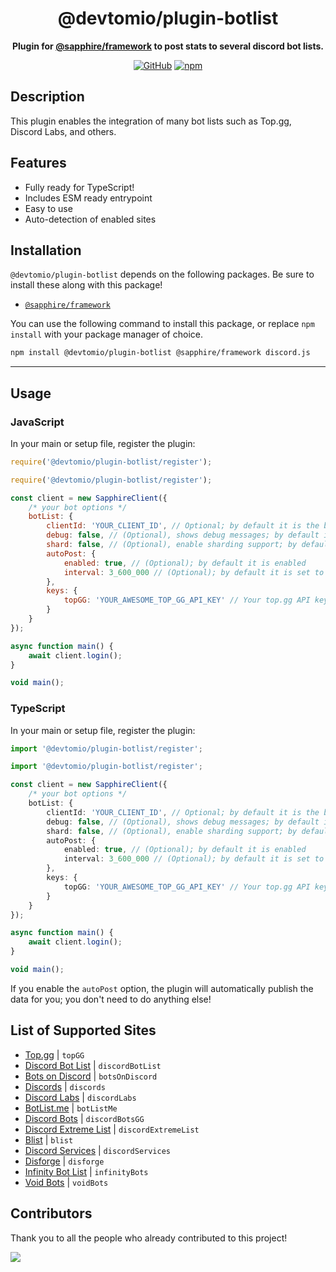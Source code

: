 <div align="center">

# @devtomio/plugin-botlist

**Plugin for <a href="https://github.com/sapphiredev/framework">@sapphire/framework</a> to post stats to several discord bot lists.**

[![GitHub](https://img.shields.io/github/license/devtomio/sapphire-plugin-botlist)](https://github.com/devtomio/sapphire-plugin-botlist/blob/main/LICENSE.md)
[![npm](https://img.shields.io/npm/v/@devtomio/plugin-botlist?color=crimson&logo=npm&style=flat-square)](https://www.npmjs.com/package/@devtomio/plugin-botlist)

</div>

## Description

This plugin enables the integration of many bot lists such as Top.gg, Discord Labs, and others.

## Features

-   Fully ready for TypeScript!
-   Includes ESM ready entrypoint
-   Easy to use
-   Auto-detection of enabled sites

## Installation

`@devtomio/plugin-botlist` depends on the following packages. Be sure to install these along with this package!

-   [`@sapphire/framework`](https://www.npmjs.com/package/@sapphire/framework)

You can use the following command to install this package, or replace `npm install` with your package manager of choice.

```sh
npm install @devtomio/plugin-botlist @sapphire/framework discord.js
```

---

## Usage

### JavaScript

In your main or setup file, register the plugin:

```javascript
require('@devtomio/plugin-botlist/register');
```

```javascript
require('@devtomio/plugin-botlist/register');

const client = new SapphireClient({
	/* your bot options */
	botList: {
		clientId: 'YOUR_CLIENT_ID', // Optional; by default it is the bot's id
		debug: false, // (Optional), shows debug messages; by default it is false
		shard: false, // (Optional), enable sharding support; by default it is false
		autoPost: {
			enabled: true, // (Optional); by default it is enabled
			interval: 3_600_000 // (Optional); by default it is set to 1 hour
		},
		keys: {
			topGG: 'YOUR_AWESOME_TOP_GG_API_KEY' // Your top.gg API key (a list will be found below)
		}
	}
});

async function main() {
	await client.login();
}

void main();
```

### TypeScript

In your main or setup file, register the plugin:

```typescript
import '@devtomio/plugin-botlist/register';
```

```typescript
import '@devtomio/plugin-botlist/register';

const client = new SapphireClient({
	/* your bot options */
	botList: {
		clientId: 'YOUR_CLIENT_ID', // Optional; by default it is the bot's id
		debug: false, // (Optional), shows debug messages; by default it is false
		shard: false, // (Optional), enable sharding support; by default it is false
		autoPost: {
			enabled: true, // (Optional); by default it is enabled
			interval: 3_600_000 // (Optional); by default it is set to 1 hour
		},
		keys: {
			topGG: 'YOUR_AWESOME_TOP_GG_API_KEY' // Your top.gg API key (a list will be found below)
		}
	}
});

async function main() {
	await client.login();
}

void main();
```

If you enable the `autoPost` option, the plugin will automatically publish the data for you; you don't need to do anything else!

## List of Supported Sites

-   [Top.gg](https://top.gg) | `topGG`
-   [Discord Bot List](https://discordbotlist.com) | `discordBotList`
-   [Bots on Discord](https://bots.ondiscord.xyz) | `botsOnDiscord`
-   [Discords](https://discords.com) | `discords`
-   [Discord Labs](https://bots.discordlabs.org) | `discordLabs`
-   [BotList.me](https://botlist.me) | `botListMe`
-   [Discord Bots](https://discord.bots.gg) | `discordBotsGG`
-   [Discord Extreme List](https://discordextremelist.xyz) | `discordExtremeList`
-   [Blist](https://blist.xyz) | `blist`
-   [Discord Services](https://discordservices.net) | `discordServices`
-   [Disforge](https://disforge.com) | `disforge`
-   [Infinity Bot List](https://infinitybots.gg) | `infinityBots`
-   [Void Bots](https://voidbots.net) | `voidBots`

## Contributors

Thank you to all the people who already contributed to this project!

<a href="https://github.com/devtomio/sapphire-plugin-botlist/graphs/contributors">
  <img src="https://contrib.rocks/image?repo=devtomio/sapphire-plugin-botlist" />
</a>
